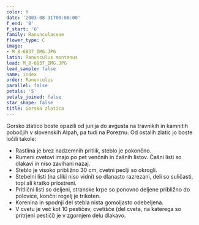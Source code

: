 ```yaml
---
color: Y
date: '2003-08-31T00:00:00'
f_end: '8'
f_start: '6'
family: Ranunculaceae
flower_type: C
image:
- M_8-6837_IMG.JPG
latin: Ranunculus montanus
lead: M_8-6837_IMG.JPG
lead_sample: false
name: index
order: Ranunculus
parallel: false
petals: '5'
petals_joined: false
star_shape: false
title: Gorska zlatica
---
```

Gorsko zlatico boste opazili od junija do avgusta na travnikih in kamnitih pobočjih v slovenskih Alpah, pa tudi na Poreznu. Od ostalih zlatic jo boste ločili takole:

-   Rastlina je brez nadzemnih pritlik, steblo je pokončno.
-   Rumeni cvetovi imajo po pet venčnih in čašnih listov. Čašni listi so dlakavi in niso zavihani nazaj.
-   Steblo je visoko približno 30 cm, cvetni peclji so okrogli.
-   Stebelni listi (na sliki niso vidni) so dlanasto razrezani, deli so suličasti, topi ali kratko priostreni.
-   Pritlični listi so deljeni, stranske krpe so ponovno deljene približno do polovice, končni rogelj je trikoten.
-   Korenina in spodnji del stebla nista gomoljasto odebeljena.
-   V cvetu je več kot 10 pestičev, cvetišče (del cveta, na katerega so pritrjeni pestiči) je v zgornjem delu dlakavo.
